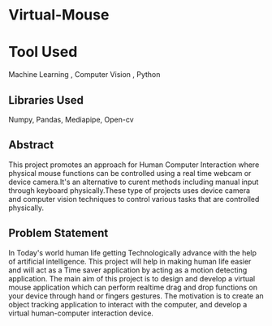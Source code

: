 # Virtual-Mouse
# Tool Used 
  Machine Learning , Computer Vision , Python
## Libraries Used 
  Numpy, Pandas, Mediapipe, Open-cv
## Abstract
  This project promotes an approach for Human Computer Interaction where physical mouse functions can be controlled using  a real time webcam or device camera.It's an alternative   to curent methods including manual input through keyboard physically.These type of projects uses device camera and computer vision techniques to     control various tasks that are controlled physically.  
## Problem Statement 
  In Today's world human life getting Technologically advance with the help of artificial intelligence. This project will help in making human life easier 
  and will act as a Time saver application by acting as a motion detecting application.
  The main aim of this project is to design and develop a virtual mouse application which can perform realtime drag and drop functions on your device through hand or fingers       gestures.
  The motivation is to create an object tracking application to interact with the computer, and develop a virtual human-computer interaction device.

